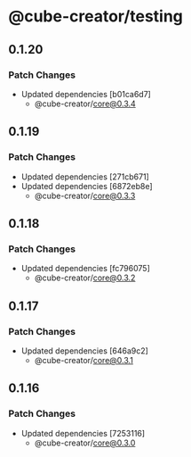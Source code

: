 # @cube-creator/testing

## 0.1.20

### Patch Changes

- Updated dependencies [b01ca6d7]
  - @cube-creator/core@0.3.4

## 0.1.19

### Patch Changes

- Updated dependencies [271cb671]
- Updated dependencies [6872eb8e]
  - @cube-creator/core@0.3.3

## 0.1.18

### Patch Changes

- Updated dependencies [fc796075]
  - @cube-creator/core@0.3.2

## 0.1.17

### Patch Changes

- Updated dependencies [646a9c2]
  - @cube-creator/core@0.3.1

## 0.1.16

### Patch Changes

- Updated dependencies [7253116]
  - @cube-creator/core@0.3.0
